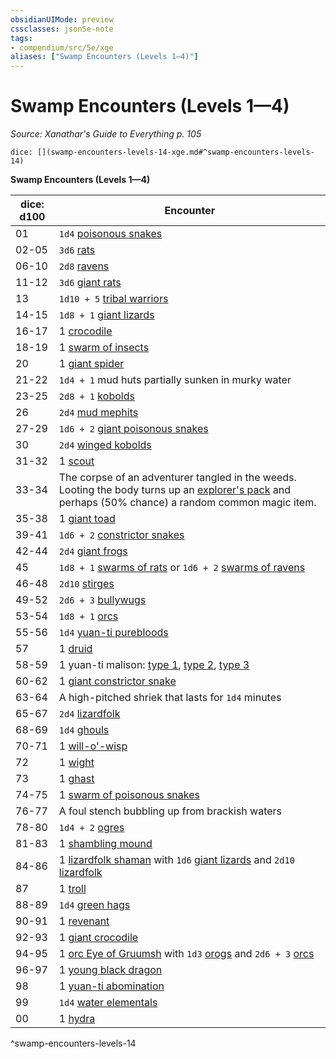 ```yaml
---
obsidianUIMode: preview
cssclasses: json5e-note
tags:
- compendium/src/5e/xge
aliases: ["Swamp Encounters (Levels 1—4)"]
---
```

# Swamp Encounters (Levels 1—4)
*Source: Xanathar's Guide to Everything p. 105* 

`dice: [](swamp-encounters-levels-14-xge.md#^swamp-encounters-levels-14)`

**Swamp Encounters (Levels 1—4)**

| dice: d100 | Encounter |
|------------|-----------|
| 01 | `1d4` [poisonous snakes](compendium/bestiary/beast/poisonous-snake.md) |
| 02-05 | `3d6` [rats](compendium/bestiary/beast/rat.md) |
| 06-10 | `2d8` [ravens](compendium/bestiary/beast/raven.md) |
| 11-12 | `3d6` [giant rats](compendium/bestiary/beast/giant-rat.md) |
| 13 | `1d10 + 5` [tribal warriors](compendium/bestiary/humanoid/tribal-warrior.md) |
| 14-15 | `1d8 + 1` [giant lizards](compendium/bestiary/beast/giant-lizard.md) |
| 16-17 | 1 [crocodile](compendium/bestiary/beast/crocodile.md) |
| 18-19 | 1 [swarm of insects](compendium/bestiary/beast/swarm-of-insects.md) |
| 20 | 1 [giant spider](compendium/bestiary/beast/giant-spider.md) |
| 21-22 | `1d4 + 1` mud huts partially sunken in murky water |
| 23-25 | `2d8 + 1` [kobolds](compendium/bestiary/humanoid/kobold.md) |
| 26 | `2d4` [mud mephits](compendium/bestiary/elemental/mud-mephit.md) |
| 27-29 | `1d6 + 2` [giant poisonous snakes](compendium/bestiary/beast/giant-poisonous-snake.md) |
| 30 | `2d4` [winged kobolds](compendium/bestiary/humanoid/winged-kobold.md) |
| 31-32 | 1 [scout](compendium/bestiary/humanoid/scout.md) |
| 33-34 | The corpse of an adventurer tangled in the weeds. Looting the body turns up an [explorer's pack](compendium/items/explorers-pack.md) and perhaps (50% chance) a random common magic item. |
| 35-38 | 1 [giant toad](compendium/bestiary/beast/giant-toad.md) |
| 39-41 | `1d6 + 2` [constrictor snakes](compendium/bestiary/beast/constrictor-snake.md) |
| 42-44 | `2d4` [giant frogs](compendium/bestiary/beast/giant-frog.md) |
| 45 | `1d8 + 1` [swarms of rats](compendium/bestiary/beast/swarm-of-rats.md) or `1d6 + 2` [swarms of ravens](compendium/bestiary/beast/swarm-of-ravens.md) |
| 46-48 | `2d10` [stirges](compendium/bestiary/beast/stirge.md) |
| 49-52 | `2d6 + 3` [bullywugs](compendium/bestiary/humanoid/bullywug.md) |
| 53-54 | `1d8 + 1` [orcs](compendium/bestiary/humanoid/orc.md) |
| 55-56 | `1d4` [yuan-ti purebloods](compendium/bestiary/humanoid/yuan-ti-pureblood.md) |
| 57 | 1 [druid](compendium/bestiary/humanoid/druid.md) |
| 58-59 | 1 yuan-ti malison: [type 1](compendium/bestiary/monstrosity/yuan-ti-malison-type-1.md), [type 2](compendium/bestiary/monstrosity/yuan-ti-malison-type-2.md), [type 3](compendium/bestiary/monstrosity/yuan-ti-malison-type-3.md) |
| 60-62 | 1 [giant constrictor snake](compendium/bestiary/beast/giant-constrictor-snake.md) |
| 63-64 | A high-pitched shriek that lasts for `1d4` minutes |
| 65-67 | `2d4` [lizardfolk](compendium/bestiary/humanoid/lizardfolk.md) |
| 68-69 | `1d4` [ghouls](compendium/bestiary/undead/ghoul.md) |
| 70-71 | 1 [will-o'-wisp](compendium/bestiary/undead/will-o-wisp.md) |
| 72 | 1 [wight](compendium/bestiary/undead/wight.md) |
| 73 | 1 [ghast](compendium/bestiary/undead/ghast.md) |
| 74-75 | 1 [swarm of poisonous snakes](compendium/bestiary/beast/swarm-of-poisonous-snakes.md) |
| 76-77 | A foul stench bubbling up from brackish waters |
| 78-80 | `1d4 + 2` [ogres](compendium/bestiary/giant/ogre.md) |
| 81-83 | 1 [shambling mound](compendium/bestiary/plant/shambling-mound.md) |
| 84-86 | 1 [lizardfolk shaman](compendium/bestiary/humanoid/lizardfolk-shaman.md) with `1d6` [giant lizards](compendium/bestiary/beast/giant-lizard.md) and `2d10` [lizardfolk](compendium/bestiary/humanoid/lizardfolk.md) |
| 87 | 1 [troll](compendium/bestiary/giant/troll.md) |
| 88-89 | `1d4` [green hags](compendium/bestiary/fey/green-hag.md) |
| 90-91 | 1 [revenant](compendium/bestiary/undead/revenant.md) |
| 92-93 | 1 [giant crocodile](compendium/bestiary/beast/giant-crocodile.md) |
| 94-95 | 1 [orc Eye of Gruumsh](compendium/bestiary/humanoid/orc-eye-of-gruumsh.md) with `1d3` [orogs](compendium/bestiary/humanoid/orog.md) and `2d6 + 3` [orcs](compendium/bestiary/humanoid/orc.md) |
| 96-97 | 1 [young black dragon](compendium/bestiary/dragon/young-black-dragon.md) |
| 98 | 1 [yuan-ti abomination](compendium/bestiary/monstrosity/yuan-ti-abomination.md) |
| 99 | `1d4` [water elementals](compendium/bestiary/elemental/water-elemental.md) |
| 00 | 1 [hydra](compendium/bestiary/monstrosity/hydra.md) |
^swamp-encounters-levels-14